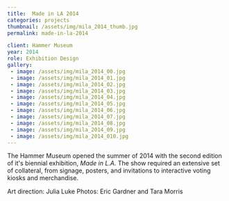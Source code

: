 ```yaml
---
title:  Made in LA 2014
categories: projects
thumbnail: /assets/img/mila_2014_thumb.jpg
permalink: made-in-la-2014

client: Hammer Museum
year: 2014
role: Exhibition Design
gallery:
 - image: /assets/img/mila_2014_00.jpg
 - image: /assets/img/mila_2014_01.jpg
 - image: /assets/img/mila_2014_02.jpg
 - image: /assets/img/mila_2014_03.jpg
 - image: /assets/img/mila_2014_04.jpg
 - image: /assets/img/mila_2014_05.jpg
 - image: /assets/img/mila_2014_06.jpg
 - image: /assets/img/mila_2014_07.jpg
 - image: /assets/img/mila_2014_08.jpg
 - image: /assets/img/mila_2014_09.jpg
 - image: /assets/img/mila_2014_010.jpg
---
```


The Hammer Museum opened the summer of 2014 with the second edition of it's biennial exhibition, _Made in L.A._ The show required an extensive set of collateral, from signage, posters, and invitations to interactive voting kiosks and merchandise.

Art direction: Julia Luke
Photos: Eric Gardner and Tara Morris


